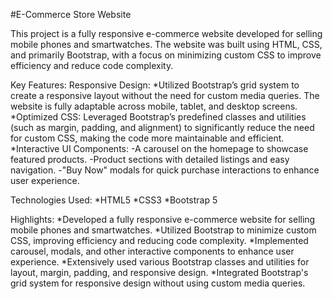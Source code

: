 #E-Commerce Store Website

This project is a fully responsive e-commerce website developed for selling mobile phones and smartwatches. The website was built using HTML, CSS, and primarily Bootstrap, with a focus on minimizing custom CSS to improve efficiency and reduce code complexity.

Key Features:
Responsive Design:
*Utilized Bootstrap’s grid system to create a responsive layout 
 without the need for custom media queries. The website is fully adaptable across 
 mobile, tablet, and desktop screens.
*Optimized CSS: Leveraged Bootstrap’s predefined classes and utilities (such as 
 margin, padding, and alignment) to significantly reduce the need for custom CSS, 
 making the code more maintainable and efficient.
*Interactive UI Components:
  -A carousel on the homepage to showcase featured products.
  -Product sections with detailed listings and easy navigation.
  -"Buy Now" modals for quick purchase interactions to enhance user experience.

Technologies Used:
*HTML5
*CSS3
*Bootstrap 5

Highlights:
*Developed a fully responsive e-commerce website for selling mobile phones and 
 smartwatches.
*Utilized Bootstrap to minimize custom CSS, improving efficiency and reducing code 
 complexity.
*Implemented carousel, modals, and other interactive components to enhance user 
 experience.
*Extensively used various Bootstrap classes and utilities for layout, margin, 
 padding, and responsive design.
*Integrated Bootstrap's grid system for responsive design without using custom 
 media queries.
